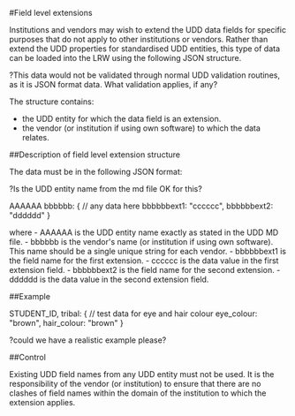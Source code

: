 #Field level extensions

Institutions and vendors may wish to extend the UDD data fields for specific purposes that do not apply to other institutions or vendors.  Rather than extend the UDD properties for standardised UDD entities, this type of data can be loaded into the LRW using the following JSON structure.

?This data would not be validated through normal UDD validation routines, as it is JSON format data.  What validation applies, if any?

The structure contains:

* the UDD entity for which the data field is an extension.
* the vendor (or institution if using own software) to which the data relates.

##Description of field level extension structure

The data must be in the following JSON format:

?Is the UDD entity name from the md file OK for this?

AAAAAA
bbbbbb: { // any data here
	bbbbbbext1: "cccccc",
	bbbbbbext2: "dddddd"
}

where
	- AAAAAA is the UDD entity name exactly as stated in the UDD MD file.
	- bbbbbb is the vendor's name (or institution if using own software).  This name should be a single unique string for each vendor.
	- bbbbbbext1 is the field name for the first extension.
	- cccccc is the data value in the first extension field.
	- bbbbbbext2 is the field name for the second extension.
	- dddddd is the data value in the second extension field.

##Example

STUDENT_ID,
tribal: { // test data for eye and hair colour
  eye_colour: "brown",
  hair_colour: "brown"
}

?could we have a realistic example please?

##Control

Existing UDD field names from any UDD entity must not be used.
It is the responsibility of the vendor (or institution) to ensure that there are no clashes of field names within the domain of the institution to which the extension applies.